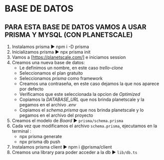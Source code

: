 # BASE DE DATOS
## PARA ESTA BASE DE DATOS VAMOS A USAR PRISMA Y MYSQL (CON PLANETSCALE)
1. Instalamos prisma ► npm i -D prisma
2. Inicializamos prisma ► npx prisma init
3. Vamos a [https://planetscale.com/] e iniciamos session
4. Creamos una nueva base de datos:
    - Le definimos un nombre, en este caso *trello-clone*
    - Seleccionamos el plan gratuito
    - Seleccionamos *prisma* como framework
    - Creamos una contraseña, en este caso dejamos la que nos aparece por defecto
    - Verificamos que este seleccionada la opcion de *Optimized*
    - Copiamos la *DATABASE_URL* que nos brinda planetscale y la pegamos en el archivo *.env*
    - Copiamos el *schema.prisma* que nos brinda planetscale y lo pegamos en el archivo del proyecto
5. Creamos el modelo de *Board* ► `prisma/schema.prisma`
6. Cada vez que modificamos el archivo `schema.prisma`, ejecutamos en la terminal :
    - npx prisma generate 
    - npx prisma db push
7. Instalamos prisma client ► npm i @prisma/client
8. Creamos una library para poder acceder a la db ► `lib/db.ts`
   